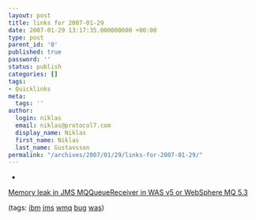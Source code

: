 ```yaml
---
layout: post
title: links for 2007-01-29
date: 2007-01-29 13:17:35.000000000 +00:00
type: post
parent_id: '0'
published: true
password: ''
status: publish
categories: []
tags:
- Quicklinks
meta:
  tags: ''
author:
  login: niklas
  email: niklas@protocol7.com
  display_name: Niklas
  first_name: Niklas
  last_name: Gustavsson
permalink: "/archives/2007/01/29/links-for-2007-01-29/"
---
```

- 
[Memory leak in JMS MQQueueReceiver in WAS v5 or WebSphere MQ 5.3](http://www-1.ibm.com/support/docview.wss?rs=171&context=SSFKSJ&dc=DB520&uid=swg21194534&loc=en_US&cs=UTF-8&lang=en&rss=ct171websphere)

(tags: [ibm](http://del.icio.us/protocol7/ibm) [jms](http://del.icio.us/protocol7/jms) [wmq](http://del.icio.us/protocol7/wmq) [bug](http://del.icio.us/protocol7/bug) [was](http://del.icio.us/protocol7/was))
